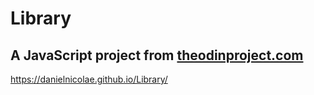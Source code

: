 # Library

## A JavaScript project from [theodinproject.com](https://www.theodinproject.com/paths/full-stack-javascript/courses/javascript/lessons/library)

https://danielnicolae.github.io/Library/
